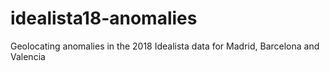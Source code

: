 # idealista18-anomalies
Geolocating anomalies in the 2018 Idealista data for Madrid, Barcelona and Valencia
